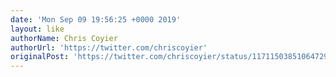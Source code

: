 ```yaml
---
date: 'Mon Sep 09 19:56:25 +0000 2019'
layout: like
authorName: Chris Coyier
authorUrl: 'https://twitter.com/chriscoyier'
originalPost: 'https://twitter.com/chriscoyier/status/1171150385106472961'
---
```


